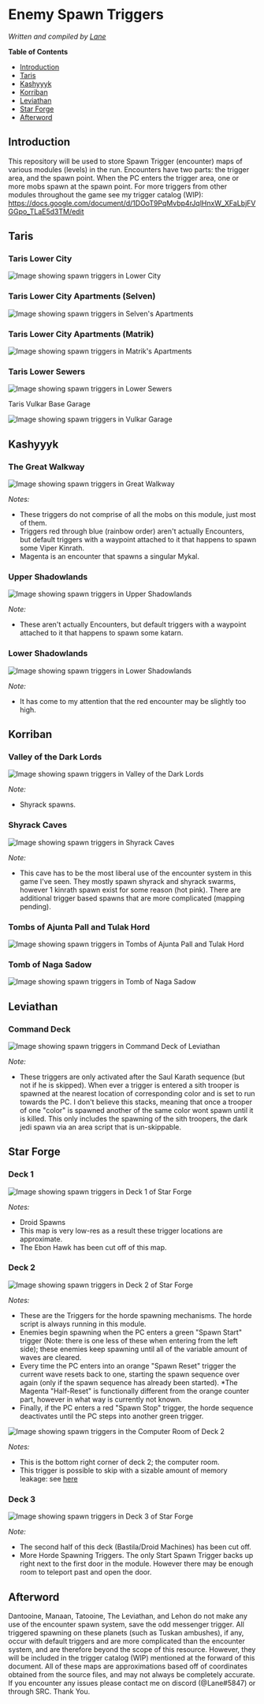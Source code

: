 # Enemy Spawn Triggers

*Written and compiled by [Lane](https://www.speedrun.com/users/Lane)*

**Table of Contents**
- [Introduction](#introduction)
- [Taris](#taris)
- [Kashyyyk](#kashyyyk)
- [Korriban](#korriban)
- [Leviathan](#leviathan)
- [Star Forge](#star-forge)
- [Afterword](#afterword)

## Introduction

This repository will be used to store Spawn Trigger (encounter) maps of various modules (levels) in the run. Encounters have two parts: the trigger area, and the spawn point. When the PC enters the trigger area, one or more mobs spawn at the spawn point. For more triggers from other modules throughout the game see my trigger catalog (WIP): https://docs.google.com/document/d/1DOoT9PqMvbp4rJqlHnxW_XFaLbjFVGGpo_TLaE5d3TM/edit

## Taris

### Taris Lower City

![Image showing spawn triggers in Lower City](https://i.imgur.com/BLjTJ8g.png)
 
### Taris Lower City Apartments (Selven)

![Image showing spawn triggers in Selven's Apartments](https://i.imgur.com/LkRVLak.png)

### Taris Lower City Apartments (Matrik)

![Image showing spawn triggers in Matrik's Apartments](https://i.imgur.com/4atxZCM.png)

### Taris Lower Sewers

![Image showing spawn triggers in Lower Sewers](https://i.imgur.com/ABMKNXb.png)

Taris Vulkar Base Garage

![Image showing spawn triggers in Vulkar Garage](https://i.imgur.com/OvsR4a2.png)

## Kashyyyk

### The Great Walkway

![Image showing spawn triggers in Great Walkway](https://i.imgur.com/PBSuIBE.png)

*Notes:*
- These triggers do not comprise of all the mobs on this module, just most of them.
- Triggers red through blue (rainbow order) aren't actually Encounters, but default triggers with a waypoint attached to it that happens to spawn some Viper Kinrath.
- Magenta is an encounter that spawns a singular Mykal.

### Upper Shadowlands

![Image showing spawn triggers in Upper Shadowlands](https://i.imgur.com/NLKZMgi.png)

*Note:*
- These aren't actually Encounters, but default triggers with a waypoint attached to it that happens to spawn some katarn. 

### Lower Shadowlands

![Image showing spawn triggers in Lower Shadowlands](https://i.imgur.com/96qFxC9.png)

*Note:*
- It has come to my attention that the red encounter may be slightly too high.

## Korriban

### Valley of the Dark Lords

![Image showing spawn triggers in Valley of the Dark Lords](https://i.imgur.com/BEOqFze.png)

*Note:* 
- Shyrack spawns.

### Shyrack Caves

![Image showing spawn triggers in Shyrack Caves](https://i.imgur.com/tTUbo6G.png)

*Note:*
- This cave has to be the most liberal use of the encounter system in this game I've seen. They mostly spawn shyrack and shyrack swarms, however 1 kinrath spawn exist for some reason (hot pink). There are additional trigger based spawns that are more complicated (mapping pending).

### Tombs of Ajunta Pall and Tulak Hord

![Image showing spawn triggers in Tombs of Ajunta Pall and Tulak Hord](https://i.imgur.com/cLyjWW2.png)

### Tomb of Naga Sadow

![Image showing spawn triggers in Tomb of Naga Sadow](https://i.imgur.com/C37iYMF.png)

## Leviathan

### Command Deck
![Image showing spawn triggers in Command Deck of Leviathan](https://i.imgur.com/JRTBSJ6.png)

*Note:*
- These triggers are only activated after the Saul Karath sequence (but not if he is skipped). When ever a trigger is entered a sith trooper is spawned at the nearest location of corresponding color and is set to run towards the PC. I don't believe this stacks, meaning that once a trooper of one "color" is spawned another of the same color wont spawn until it is killed. This only includes the spawning of the sith troopers, the dark jedi spawn via an area script that is un-skippable.

## Star Forge

### Deck 1

![Image showing spawn triggers in Deck 1 of Star Forge](https://i.imgur.com/nNYyfTL.png)

*Notes:*
- Droid Spawns
- This map is very low-res as a result these trigger locations are approximate. 
- The Ebon Hawk has been cut off of this map.

### Deck 2

![Image showing spawn triggers in Deck 2 of Star Forge](https://i.imgur.com/jyDs9wP.png)

*Notes:*
- These are the Triggers for the horde spawning mechanisms. The horde script is always running in this module.
- Enemies begin spawning when the PC enters a green "Spawn Start" trigger (Note: there is one less of these when entering from the left side); these enemies keep spawning until all of the variable amount of waves are cleared.
- Every time the PC enters into an orange "Spawn Reset" trigger the current wave resets back to one, starting the spawn sequence over again (only if the spawn sequence has already been started). *The Magenta "Half-Reset" is functionally different from the orange counter part, however in what way is currently not known.
- Finally, if the PC enters a red "Spawn Stop" trigger, the horde sequence deactivates until the PC steps into another green trigger.

![Image showing spawn triggers in the Computer Room of Deck 2](https://i.imgur.com/0KwdcH0.png)

*Notes:*
- This is the bottom right corner of deck 2; the computer room. 
- This trigger is possible to skip with a sizable amount of memory leakage: see [here](https://www.youtube.com/watch?v=yFt1Seo7LGI)

### Deck 3

![Image showing spawn triggers in Deck 3 of Star Forge](https://i.imgur.com/CDE5vZh.png)

*Note:* 
- The second half of this deck (Bastila/Droid Machines) has been cut off.
- More Horde Spawning Triggers. The only Start Spawn Trigger backs up right next to the first door in the module. However there may be enough room to teleport past and open the door.

## Afterword

Dantooine, Manaan, Tatooine, The Leviathan, and Lehon do not make any use of the encounter spawn system, save the odd messenger trigger. All triggered spawning on these planets (such as Tuskan ambushes), if any, occur with default triggers and are more complicated than the encounter system, and are therefore beyond the scope of this resource. However, they will be included in the trigger catalog (WIP) mentioned at the forward of this document. 
All of these maps are approximations based off of coordinates obtained from the source files, and may not always be completely accurate. If you encounter any issues please contact me on discord (@Lane#5847) or through SRC.
Thank You.
